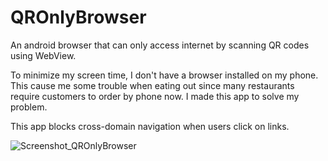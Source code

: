 # QROnlyBrowser
An android browser that can only access internet by scanning QR codes using WebView.

To minimize my screen time, I don't have a browser installed on my phone. This cause me some trouble when eating out since many restaurants require customers to order by phone now. I made this app to solve my problem.

This app blocks cross-domain navigation when users click on links.

![Screenshot_QROnlyBrowser](https://github.com/user-attachments/assets/426cdb7e-8ac4-43aa-b233-05564b858fe5)
